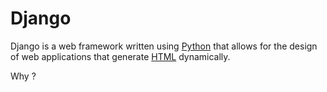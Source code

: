 # Django

Django is a web framework written using [Python](/wiki/Python) that allows for the design of web applications that generate [HTML](/wiki/HTML) dynamically.

Why ?